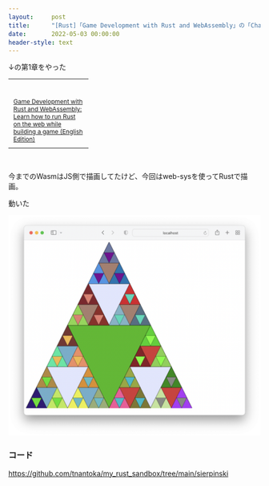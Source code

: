 ```yaml
---
layout:     post
title:      "[Rust]「Game Development with Rust and WebAssembly」の「Chapter 1: Hello WebAssembly」をやった（シェルピンスキー）"
date:       2022-05-03 00:00:00
header-style: text
---
```


↓の第1章をやった

<table cellpadding="0" cellspacing="0" border="0" style=" border-style: none; width:170px;"><tr style="border-style:none;"><td style="vertical-align:top; border-style:none; padding:10px 10px 0pt; width:140px;"><a href="https://px.a8.net/svt/ejp?a8mat=1NWF4Y+EFRRGQ+249K+BWGDT&a8ejpredirect=https%3A%2F%2Fwww.amazon.co.jp%2Fdp%2FB09DDJ5JXF%2F%3Ftag%3Da8-affi-312627-22" rel="nofollow"><img border="0" alt="" src="https://m.media-amazon.com/images/I/51akAnpdFiL._SS160_.jpg" /></a></td></tr><tr style="border-style:none;"><td style="font-size:12px; vertical-align:middle; border-style:none; padding:10px;"><p style="padding:0; margin:0;"><a href="https://px.a8.net/svt/ejp?a8mat=1NWF4Y+EFRRGQ+249K+BWGDT&a8ejpredirect=https%3A%2F%2Fwww.amazon.co.jp%2Fdp%2FB09DDJ5JXF%2F%3Ftag%3Da8-affi-312627-22" rel="nofollow">Game Development with Rust and WebAssembly: Learn how to run Rust on the web while building a game (English Edition)</a></p></td></tr></table>
<img border="0" width="1" height="1" src="https://www15.a8.net/0.gif?a8mat=1NWF4Y+EFRRGQ+249K+BWGDT" alt="">

今までのWasmはJS側で描画してたけど、今回はweb-sysを使ってRustで描画。

動いた

![](/img/in-post/2022-05-03-000003/1.png)

### コード

<https://github.com/tnantoka/my_rust_sandbox/tree/main/sierpinski>